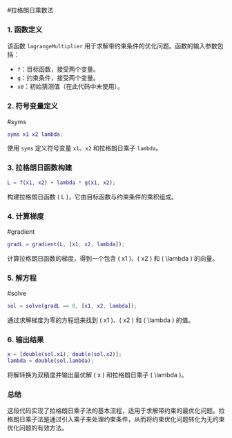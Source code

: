 #拉格朗日乘数法

### 1. 函数定义

该函数 `lagrangeMultiplier` 用于求解带约束条件的优化问题。函数的输入参数包括：
- `f`：目标函数，接受两个变量。
- `g`：约束条件，接受两个变量。
- `x0`：初始猜测值（在此代码中未使用）。

### 2. 符号变量定义
#syms 
```matlab
syms x1 x2 lambda;
```
使用 `syms` 定义符号变量 `x1`、`x2` 和拉格朗日乘子 `lambda`。

### 3. 拉格朗日函数构建

```matlab
L = f(x1, x2) + lambda * g(x1, x2);
```
构建拉格朗日函数 \( L \)，它由目标函数与约束条件的乘积组成。

### 4. 计算梯度
#gradient

```matlab
gradL = gradient(L, [x1, x2, lambda]);
```
计算拉格朗日函数的梯度，得到一个包含 \( x1 \)、\( x2 \) 和 \( \lambda \) 的向量。

### 5. 解方程
#solve 

```matlab
sol = solve(gradL == 0, [x1, x2, lambda]);
```
通过求解梯度为零的方程组来找到 \( x1 \)、\( x2 \) 和 \( \lambda \) 的值。

### 6. 输出结果

```matlab
x = [double(sol.x1), double(sol.x2)];
lambda = double(sol.lambda);
```
将解转换为双精度并输出最优解 \( x \) 和拉格朗日乘子 \( \lambda \)。

### 总结

这段代码实现了拉格朗日乘子法的基本流程，适用于求解带约束的最优化问题。拉格朗日乘子法是通过引入乘子来处理约束条件，从而将约束优化问题转化为无约束优化问题的有效方法。
